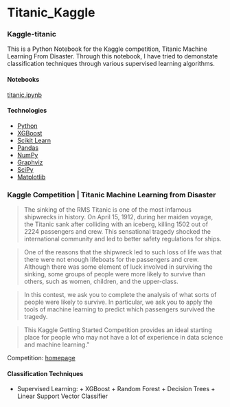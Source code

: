 # Titanic_Kaggle
### Kaggle-titanic
This is a Python Notebook for the Kaggle competition, Titanic Machine Learning From Disaster. Through this notebook, I have tried to demonstate classification techniques through various supervised learning algorithms.
#### Notebooks
[titanic.ipynb](titanic.ipynb)

#### Technologies
* [Python](https://www.python.org/)
* [XGBoost](https://github.com/dmlc/xgboost)
* [Scikit Learn](https://scikit-learn.org/stable/)
* [Pandas](https://pandas.pydata.org/)
* [NumPy](https://numpy.org/)
* [Graphviz](https://graphviz.org/)
* [SciPy](http://www.scipy.org/)
* [Matplotlib](http://matplotlib.org/)

### Kaggle Competition | Titanic Machine Learning from Disaster

>The sinking of the RMS Titanic is one of the most infamous shipwrecks in history.  On April 15, 1912, during her maiden voyage, the Titanic sank after colliding with an iceberg, killing 1502 out of 2224 passengers and crew.  This sensational tragedy shocked the international community and led to better safety regulations for ships.

>One of the reasons that the shipwreck led to such loss of life was that there were not enough lifeboats for the passengers and crew.  Although there was some element of luck involved in surviving the sinking, some groups of people were more likely to survive than others, such as women, children, and the upper-class.

>In this contest, we ask you to complete the analysis of what sorts of people were likely to survive.  In particular, we ask you to apply the tools of machine learning to predict which passengers survived the tragedy.

>This Kaggle Getting Started Competition provides an ideal starting place for people who may not have a lot of experience in data science and machine learning."

Competition: [homepage](http://www.kaggle.com/c/titanic-gettingStarted)

#### Classification Techniques
*    Supervised Learning:
    +  XGBoost
    +  Random Forest
    +  Decision Trees
    +  Linear Support Vector Classifier 

